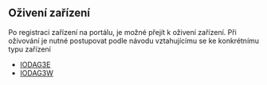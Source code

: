 ## Oživení zařízení

Po registraci zařízení na portálu, je možné přejít k oživení zařízení. Při oživování je nutné postupovat podle návodu vztahujícímu se ke konkrétnímu typu zařízení 

* [IODAG3E](/byzance_documentation/prvni_spusteni/oziveni_zarizeni/iodag3e)
* [IODAG3W]()

